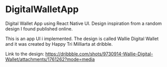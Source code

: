 # DigitalWalletApp
Digital Wallet App using React Native UI. Design inspiration from a random design I found  published online.

This is an app UI i implemented.
The design is called Wallie Digital Wallet and it was created by Happy Tri Milliarta at dribble. 

Link to the design: https://dribbble.com/shots/9730914-Wallie-Digital-Wallet/attachments/1761262?mode=media
